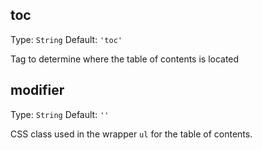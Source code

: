 ## toc
Type: `String`
Default: `'toc'`

Tag to determine where the table of contents is located

## modifier
Type: `String`
Default: `''`

CSS class used in the wrapper `ul` for the table of contents.
